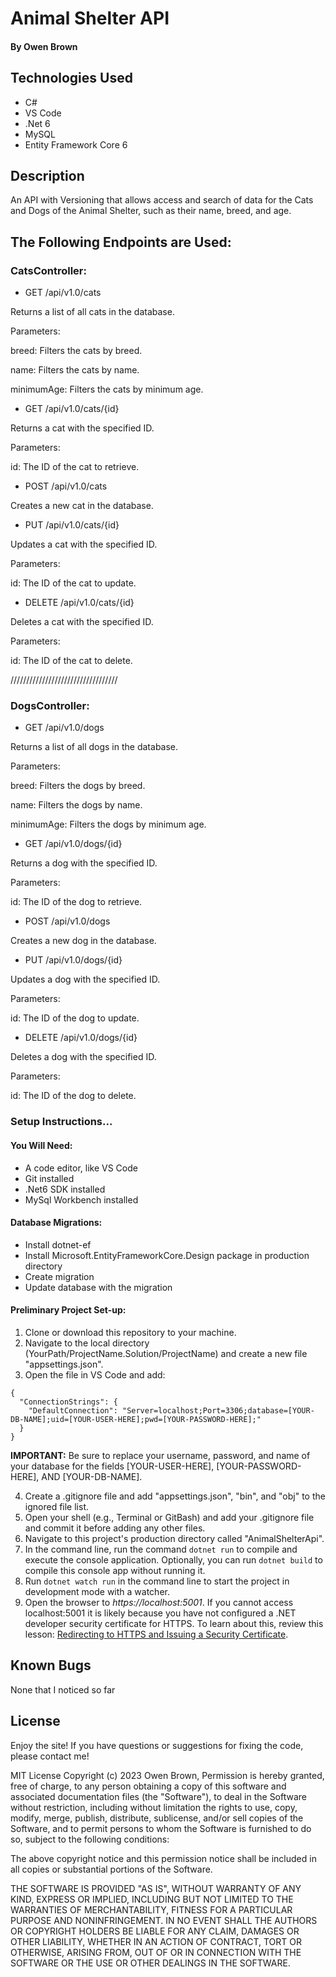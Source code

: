 # Animal Shelter API

#### By Owen Brown

## Technologies Used

* C#
* VS Code
* .Net 6
* MySQL
* Entity Framework Core 6
 
## Description
An API with Versioning that allows access and search of data for the Cats and Dogs of the Animal Shelter, such as their name, breed, and age.

## The Following Endpoints are Used: 
### CatsController:

* GET /api/v1.0/cats

Returns a list of all cats in the database.

Parameters:

breed: Filters the cats by breed.

name: Filters the cats by name.

minimumAge: Filters the cats by minimum age.

* GET /api/v1.0/cats/{id}

Returns a cat with the specified ID.

Parameters:

id: The ID of the cat to retrieve.

* POST /api/v1.0/cats

Creates a new cat in the database.

* PUT /api/v1.0/cats/{id}

Updates a cat with the specified ID.

Parameters:

id: The ID of the cat to update.

* DELETE /api/v1.0/cats/{id}

Deletes a cat with the specified ID.

Parameters:

id: The ID of the cat to delete.

//////////////////////////////////

### DogsController:

* GET /api/v1.0/dogs

Returns a list of all dogs in the database.

Parameters:

breed: Filters the dogs by breed.

name: Filters the dogs by name.

minimumAge: Filters the dogs by minimum age.

* GET /api/v1.0/dogs/{id}

Returns a dog with the specified ID.

Parameters:

id: The ID of the dog to retrieve.

* POST /api/v1.0/dogs

Creates a new dog in the database.

* PUT /api/v1.0/dogs/{id}

Updates a dog with the specified ID.

Parameters:

id: The ID of the dog to update.

* DELETE /api/v1.0/dogs/{id}

Deletes a dog with the specified ID.

Parameters:

id: The ID of the dog to delete.


### Setup Instructions...

#### You Will Need: 

* A code editor, like VS Code
* Git installed
* .Net6 SDK installed
* MySql Workbench installed

#### Database Migrations:
* Install dotnet-ef 
* Install Microsoft.EntityFrameworkCore.Design package in production directory
* Create migration
* Update database with the migration

#### Preliminary Project Set-up:
1. Clone or download this repository to your machine.
2. Navigate to the local directory (YourPath/ProjectName.Solution/ProjectName) and create a new file "appsettings.json".
3. Open the file in VS Code and add:
  ```
  {
    "ConnectionStrings": {
      "DefaultConnection": "Server=localhost;Port=3306;database=[YOUR-DB-NAME];uid=[YOUR-USER-HERE];pwd=[YOUR-PASSWORD-HERE];"
    }
  }
  ```

**IMPORTANT:** Be sure to replace your username, password, and name of your database for the fields [YOUR-USER-HERE], [YOUR-PASSWORD-HERE], AND [YOUR-DB-NAME].

4. Create a .gitignore file and add "appsettings.json", "bin", and "obj" to the ignored file list.  
5. Open your shell (e.g., Terminal or GitBash) and add your .gitignore file and commit it before adding any other files. 
6. Navigate to this project's production directory called "AnimalShelterApi". 
3. In the command line, run the command `dotnet run` to compile and execute the console application. Optionally, you can run `dotnet build` to compile this console app without running it. 
6. Run `dotnet watch run` in the command line to start the project in development mode with a watcher.
7. Open the browser to _https://localhost:5001_. If you cannot access localhost:5001 it is likely because you have not configured a .NET developer security certificate for HTTPS. To learn about this, review this lesson: [Redirecting to HTTPS and Issuing a Security Certificate](https://www.learnhowtoprogram.com/c-and-net/basic-web-applications/redirecting-to-https-and-issuing-a-security-certificate).

## Known Bugs

None that I noticed so far

## License
Enjoy the site! If you have questions or suggestions for fixing the code, please contact me!

MIT License Copyright (c) 2023 Owen Brown, Permission is hereby granted, free of charge, to any person obtaining a copy of this software and associated documentation files (the "Software"), to deal in the Software without restriction, including without limitation the rights to use, copy, modify, merge, publish, distribute, sublicense, and/or sell copies of the Software, and to permit persons to whom the Software is furnished to do so, subject to the following conditions:

The above copyright notice and this permission notice shall be included in all copies or substantial portions of the Software.

THE SOFTWARE IS PROVIDED "AS IS", WITHOUT WARRANTY OF ANY KIND, EXPRESS OR IMPLIED, INCLUDING BUT NOT LIMITED TO THE WARRANTIES OF MERCHANTABILITY, FITNESS FOR A PARTICULAR PURPOSE AND NONINFRINGEMENT. IN NO EVENT SHALL THE AUTHORS OR COPYRIGHT HOLDERS BE LIABLE FOR ANY CLAIM, DAMAGES OR OTHER LIABILITY, WHETHER IN AN ACTION OF CONTRACT, TORT OR OTHERWISE, ARISING FROM, OUT OF OR IN CONNECTION WITH THE SOFTWARE OR THE USE OR OTHER DEALINGS IN THE SOFTWARE.